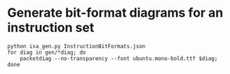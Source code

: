 # Generate bit-format diagrams for an instruction set

```
python isa_gen.py InstructionBitFormats.json
for diag in gen/*diag; do
    packetdiag --no-transparency --font ubuntu.mono-bold.ttf $diag;
done
```